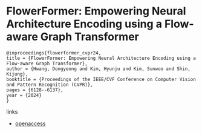 # FlowerFormer: Empowering Neural Architecture Encoding using a Flow-aware Graph Transformer

```
@inproceedings{flowerformer_cvpr24,
title = {FlowerFormer: Empowering Neural Architecture Encoding using a Flow-aware Graph Transformer},
author = {Hwang, Dongyeong and Kim, Hyunju and Kim, Sunwoo and Shin, Kijung},
booktitle = {Proceedings of the IEEE/CVF Conference on Computer Vision and Pattern Recognition (CVPR)},
pages = {6128--6137},
year = {2024}
}
```

links
- [openaccess](https://openaccess.thecvf.com//content/CVPR2024/html/Hwang_FlowerFormer_Empowering_Neural_Architecture_Encoding_using_a_Flow-aware_Graph_Transformer_CVPR_2024_paper.html)
